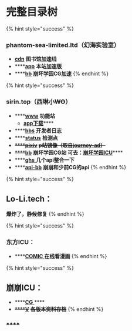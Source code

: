 # 完整目录树



{% hint style="success" %}
### phantom-sea-limited.ltd（幻海实验室）

* [**cdn**](https://cdn.phantom-sea-limited.ltd) **图书馆加速线**
* \*\*\*\*[**app**](https://app.phantom-sea-limited.ltd/) **本站加速版**
* \*\*\*\*[**bb**](https://bb.phantom-sea-limited.ltd/) **崩坏学园CG加速**
{% endhint %}

{% hint style="success" %}
### sirin.top（西琳小~~WO~~）

* \*\*\*\*[**www**](https://www.sirin.top) **功能站**   
  * [**app下载**](https://www.sirin.top/app.htm)\*\*\*\*
* \*\*\*\*[**bbs**](https://bbs.sirin.top) **开发者日志**
* \*\*\*\*[**status**](https://status.sirin.top) **检测点**
* ~~\*\*\*\*~~[~~**pixiv**~~](https://pixiv.sirin.top) ~~**p站镜像（取自**~~[~~**journey-ad**~~](https://github.com/journey-ad/pixiv-viewer)~~**）**~~
* ~~\*\*\*\*~~[**bb**](https://bb.sirin.top) **崩坏学园CG站   可去：**[**崩坏学园ICU**](https://houkuai.icu)\*\*\*\*
* \*\*\*\*[**ghs** ](https://ghs.sirin.top/api/)**几个api整合一下**
* \*\*\*\*[**api-bb**](https://api-bb.sirin.top/api/) **崩崩和少前CG的api**
{% endhint %}

{% hint style="success" %}
## **Lo-Li.tech：**

**爆炸了，静候修复**
{% endhint %}

{% hint style="success" %}
### **东方ICU：**

* \*\*\*\*[**COMIC** ](https://comic.touhou-project.icu/)**在线看漫画**
{% endhint %}

{% hint style="success" %}
## **崩崩ICU：**

* \*\*\*\*[**CG** ](https://houkuai.icu/)\*\*\*\*
* ~~\*\*\*\*~~[~~**V**~~](https://houkuai.icu/) ~~**各版本资料存档**~~
{% endhint %}

### ~~\*\*\*\*~~

